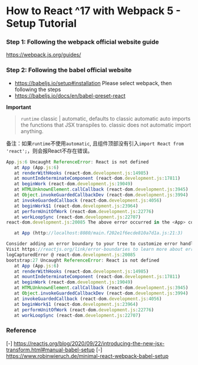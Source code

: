 # How to React ^17 with Webpack 5 - Setup Tutorial

### Step 1: Following the webpack official website guide
https://webpack.js.org/guides/

### Step 2: Following the babel official website
- https://babeljs.io/setup#installation
  Please select webpack, then following the steps
- https://babeljs.io/docs/en/babel-preset-react

 **Important**
 >`runtime`
 >classic | automatic, defaults to classic
 >automatic auto imports the functions that JSX transpiles to. classic does not automatic import anything.

 备注：如果`runtime`不使用`automatic`, 且组件顶部没有引入`import React from 'react';`，则会报React不存在错误。
 ```js
 App.js:6 Uncaught ReferenceError: React is not defined
    at App (App.js:6)
    at renderWithHooks (react-dom.development.js:14985)
    at mountIndeterminateComponent (react-dom.development.js:17811)
    at beginWork (react-dom.development.js:19049)
    at HTMLUnknownElement.callCallback (react-dom.development.js:3945)
    at Object.invokeGuardedCallbackDev (react-dom.development.js:3994)
    at invokeGuardedCallback (react-dom.development.js:4056)
    at beginWork$1 (react-dom.development.js:23964)
    at performUnitOfWork (react-dom.development.js:22776)
    at workLoopSync (react-dom.development.js:22707)
react-dom.development.js:20085 The above error occurred in the <App> component:

    at App (http://localhost:8080/main.f202e1f6ecde810a7d1a.js:21:3)

Consider adding an error boundary to your tree to customize error handling behavior.
Visit https://reactjs.org/link/error-boundaries to learn more about error boundaries.
logCapturedError @ react-dom.development.js:20085
bootstrap:27 Uncaught ReferenceError: React is not defined
    at App (App.js:6)
    at renderWithHooks (react-dom.development.js:14985)
    at mountIndeterminateComponent (react-dom.development.js:17811)
    at beginWork (react-dom.development.js:19049)
    at HTMLUnknownElement.callCallback (react-dom.development.js:3945)
    at Object.invokeGuardedCallbackDev (react-dom.development.js:3994)
    at invokeGuardedCallback (react-dom.development.js:4056)
    at beginWork$1 (react-dom.development.js:23964)
    at performUnitOfWork (react-dom.development.js:22776)
    at workLoopSync (react-dom.development.js:22707)
 ```


 ### Reference
 [-] https://reactjs.org/blog/2020/09/22/introducing-the-new-jsx-transform.html#manual-babel-setup
 [-] https://www.robinwieruch.de/minimal-react-webpack-babel-setup

  

